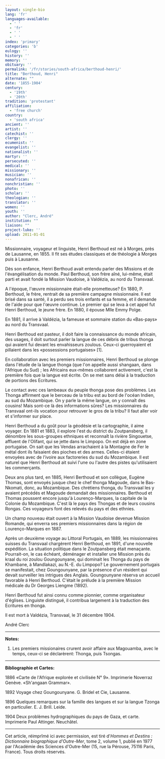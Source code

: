 ```yaml
---
layout: single-bio
lang: 'fr'
languages-available:
  - ' '
  - 'fr'
  - ' '
  - ' '
index: 'primary'
categories: 'b'
eulogy: ''
history: ''
memory: ''
obituary: ''
permalink: '/fr/stories/south-africa/berthoud-henri/'
title: "Berthoud, Henri"
alternate: ""
date: '1855-1904'
century:
  - '19th'
  - '20th'
tradition: 'protestant'
affiliation:
  - 'free church'
country:
  - 'south africa'
ancient: ''
artist: ''
catechist: ''
clergy: ''
ecumenist: ''
evangelist: ''
nationalist: ''
martyr: ''
persecuted: ''
medical: ''
missionary: ''
musician: ''
nonafrican: ''
nonchristian: ''
photo: ''
scholar: ''
theologian: ''
translator: ''
women: ''
youth: ''
author: "Clerc, André"
institution: ""
liaison: ""
project-luke: ''
upload: 2011-01-01
---
```




Missionnaire, voyageur et linguiste, Henri Berthoud est né à Morges, près de Lausanne, en 1855. Il fit ses études classiques et de théologie à Morges puis à Lausanne.

Dès son enfance, Henri Berthoud avait entendu parler des Missions et de l'évangélisation du monde. Paul Berthoud, son frère aîné, lui-même, était parti et avait fondé la Mission Vaudoise, à Valdézia, au nord du Transvaal.

A l'époque, l'œuvre missionnaire était-elle prometteuse? En 1880, P. Berthoud, le frère, rentrait de sa première campagne missionnaire. Il est brisé dans sa santé, il a perdu ses trois enfants et sa femme, et il demande de l'aide pour que l'œuvre continue. Le premier qui se leva à cet appel fut Henri Berthoud, le jeune frère. En 1880, il épouse Mlle Emmy Polge.

En 1881, il arrive à Valdézia, la fameuse et sommaire station du &laquo;Bas-pays&raquo; au nord du Transvaal.

Henri Berthoud est pasteur, il doit faire la connaissance du monde africain, des usages, il doit surtout parler la langue de ces débris de tribus thonga qui avaient fui devant les envahisseurs zoulous. Ceux-ci guerroyaient et pillaient dans les &laquo;possessions portugaises&raquo; [1].

En collaboration avec les premiers missionnaires, Henri Berthoud se plonge dans l'étude de la langue thonga (que l'on appelle aussi shangaan, dans l'Afrique du Sud) ; les Africains eux-mêmes collaborent activement, c'est la première fois que la langue est écrite. On se met sans délai à la traduction de portions des Ecritures.

Le contact avec ces lambeaux du peuple thonga pose des problèmes. Les Thonga affirment que le berceau de la tribu est au bord de l'océan Indien, au sud du Mozambique. On y parle la même langue, on y connaît des cousins! Mais sont-ce là des informations sûres? Les missionnaires du Transvaal ont-ils vocation pour retrouver le gros de la tribu? Il faut aller voir et s'informer sur place.

Henri Berthoud a du goût pour la géodésie et la cartographie, il aime voyager. En 1881 et 1883, il explore l'est du district du Zoutpansberg, il dénombre les sous-groupes ethniques et reconnaît la rivière Singouetse, affluent de l'Olifant, qui se jette dans le Limpopo. On est déjà en zone portugaise. On sait que les Vendas arrachaient à la Montagne de Fer le métal dont ils faisaient des pioches et des armes. Celles-ci étaient envoyées avec de l'ivoire aux factoreries du sud du Mozambique. Il est naturel que Henri Berthoud ait suivi l'une ou l'autre des pistes qu'utilisaient les commerçants.

Deux ans plus tard, en 1885, Henri Berthoud et son collègue, Eugène Thomas, sont envoyés jusque chez le chef thonga Magoude, dans le Bas-Nkomati, donc, au Mozambique. Des chrétiens thonga, du Transvaal les y avaient précédés et Magoude demandait des missionnaires. Berthoud et Thomas poussent encore jusqu'à Lourenço-Marques, la capitale de la Colonie du Mozambique. C'est là le pays des Thongas et de leurs cousins Rongas. Ces voyageurs font des relevés du pays et des ethnies.

Un champ nouveau était ouvert à la Mission Vaudoise devenue Mission Romande, qui enverra ses premiers missionnaires dans la région de Lourenço-Marques en 1887.

Après un deuxième voyage au Littoral Portugais, en 1889, les missionnaires suisses du Transvaal chargèrent Henri Berthoud, en 1891, d'une nouvelle expédition. La situation politique dans le Zoutpansberg était menaçante. Pourrait-on, le cas échéant, déménager et installer une Mission près du kraal du roi zoulou Goungounyane, qui dominait les Thonga du pays de Khambane, à Mandlakazi, au N.-E. du Limpopo? Le gouvernement portugais se manifestait, chez Goungounyane, par la présence d'un résident qui devait surveiller les intrigues des Anglais. Goungounyane réserva un accueil favorable à Henri Berthoud. C'était le prélude à la première Mission médicale du Dr Georges Liengme (1892).

Henri Berthoud fut ainsi connu comme pionnier, comme organisateur d'églises. Linguiste distingué, il contribua largement à la traduction des Ecritures en thonga.

Il est mort à Valdézia, Transvaal, le 31 décembre 1904.

André Clerc

---

**Notes:**

1. Les premiers missionaires crurent avoir affaire aux Magouamba, avec le temps, ceux-ci se déclarèrent: Thonga, puis Tsongas.

---

**Bibliographie et Cartes:**

1886 &laquo;Carte de l'Afrique explorée et civilisée N° 9&raquo;. Imprimerie Noverraz Genève. &laquo;Sh'angaan Grammar&raquo;.

1892 Voyage chez Goungounyane. G. Bridel et Cie, Lausanne.

1896 Quelques remarques sur la famille des langues et sur la langue Tzonga en particulier. E. J. Brill. Leide.

1904 Deux problèmes hydrographiques du pays de Gaza, et carte. Imprimerie Paul Attinger. Neuchâtel.

---

Cet article, r&eacute;impr&icirc;m&eacute; ici avec permission, est tir&eacute; d'*Hommes et Destins : Dictionnaire biographique d'Outre-Mer*, tome 2, volume 1, publi&eacute; en 1977 par l'Acad&eacute;mie des Sciences d'Outre-Mer (15, rue la P&eacute;rouse, 75116 Paris, France). Tous droits r&eacute;serv&eacute;s.